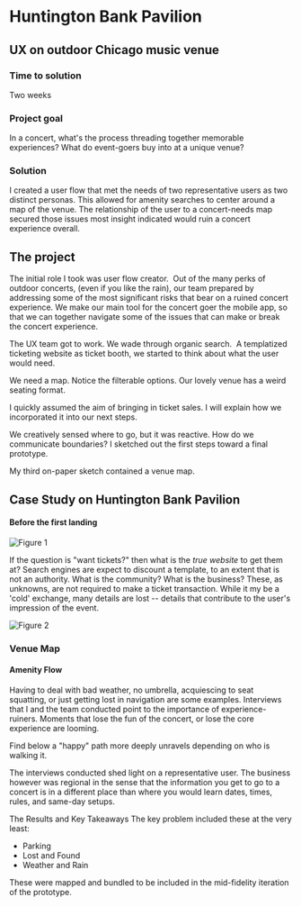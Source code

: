 # Huntington Bank Pavilion

## UX on outdoor Chicago music venue

### Time to solution
Two weeks

### Project goal
In a concert, what's the process threading together memorable experiences?  What do event-goers buy into at a unique venue?

### Solution

I created a user flow that met the needs of two representative users as two distinct personas. This allowed for amenity searches to center around a map of the venue. The relationship of the user to a concert-needs map secured those issues most insight indicated would ruin a concert experience overall.

## The project

The initial role I took was user flow creator.  Out of the many perks of outdoor concerts, (even if you like the rain), our team prepared by addressing some of the most significant risks that bear on a ruined concert experience. We make our main tool for the concert goer the mobile app, so that we can together navigate some of the issues that can make or break the concert experience.

The UX team got to work. We wade through organic search.  A templatized ticketing website as ticket booth, we started to think about what the user would need.

We need a map. ‍Notice the filterable options. Our lovely venue has a weird seating format.

I quickly assumed the aim of bringing in ticket sales. I will explain how we incorporated it into our next steps.

We creatively sensed where to go, but it was reactive. How do we communicate boundaries? I sketched out the first steps toward a final prototype.

My third on-paper sketch contained a venue map.

## Case Study on Huntington Bank Pavilion

#### Before the first landing
![Figure 1](https://cdn.rawgit.com/renepacchaux/huntington-bank-pavilion/assets/Figure%201%20-%20Originating%20Search.svg)

If the question is "want tickets?" then what is the _true website_ to get them at?  Search engines are expect to discount a template, to an extent that is not an authority.  What is the community? What is the business?  These, as unknowns, are not required to make a ticket transaction.  While it my be a 'cold' exchange, many details are lost -- details that contribute to the user's impression of the event.


![Figure 2](https://cdn.rawgit.com/renepacchaux/huntington-bank-pavilion/assets/Figure%202%20-%20Choose%20event.svg)


### Venue Map
#### Amenity Flow

Having to deal with bad weather, no umbrella, acquiescing to seat squatting, or just getting lost in navigation are some examples. Interviews that I and the team conducted point to the importance of experience-ruiners. Moments that lose the fun of the concert, or lose the core experience are looming.  

Find below a "happy" path more deeply unravels depending on who is walking it.

The interviews conducted shed light on a representative user. The business however was regional in the sense that the information you get to go to a concert is in a different place than where you would learn dates, times, rules, and same-day setups.

The Results and Key Takeaways
The key problem included these at the very least:
- Parking
- Lost and Found
- Weather and Rain

These were mapped and bundled to be included in the mid-fidelity iteration of the prototype.‍
